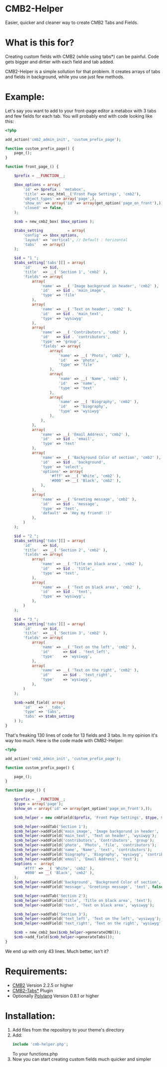 # CMB2-Helper
Easier, quicker and cleaner way to create CMB2 Tabs and Fields.

# What is this for?
Creating custom fields with CMB2 (while using tabs*) can be painful. Code gets bigger and dirtier with each field and tab added.

CMB2-Helper is a simple sollution for that problem. It creates arrays of tabs and fields in background, while you use just few methods.

# Example:
Let's say you want to add to your front-page editor a metabox with 3 tabs and few fields for each tab. 
You will probably end with code looking like this:
```php
<?php 

add_action('cmb2_admin_init', 'custom_prefix_page');

function custom_prefix_page() {
    page_();
}

function front_page_() {

    $prefix = __FUNCTION__;

    $box_options = array(
        'id' => $prefix . 'metabox',
        'title' => esc_html__('Front Page Settings', 'cmb2'),
        'object_types' => array('page',),
        'show_on' => array('id' => array(get_option('page_on_front'),)),
        'closed' => false,
    );

    $cmb = new_cmb2_box( $box_options );

    $tabs_setting           = array(
        'config' => $box_options,
        'layout' => 'vertical', // Default : horizontal
        'tabs'   => array()
    );

    $id = "1_";
    $tabs_setting['tabs'][] = array(
        'id'     => $id,
        'title'  => __( 'Section 1', 'cmb2' ),
        'fields' => array(
            array(
                'name' => __( 'Image backgorund in header', 'cmb2' ),
                'id'   => $id . 'main_image',
                'type' => 'file'
            ),
            array(
                'name' => __( 'Text on header', 'cmb2' ),
                'id'   => $id . 'main_text',
                'type' => 'wysiwyg'
            ),   
            array(
                'name' => __( 'Contributors', 'cmb2' ),
                'id'   => $id . 'contributors',
                'type' => 'group',
                'fields' => array(
                    array(
                        'name' => __( 'Photo', 'cmb2' ),
                        'id'   => 'photo',
                        'type' => 'file'
                    ),
                    array(
                        'name' => __( 'Name', 'cmb2' ),
                        'id'   => 'name',
                        'type' => 'text'
                    ),
                    array(
                        'name' => __( 'Biography', 'cmb2' ),
                        'id'   => 'biography',
                        'type' => 'wysiwyg'
                    ),
                ),
            ),
            array(
                'name' => __( 'Email Address', 'cmb2' ),
                'id'   => $id . 'email',
                'type' => 'text'
            ), 
            array(
                'name' => __( 'Background Color of section', 'cmb2' ),
                'id'   => $id . 'background',
                'type' => 'select',
                'options' => array(
                    '#fff' => __( 'White', 'cmb2' ),
                    '#000' => __( 'Black', 'cmb2' ),
                ),
            ),   
            array(
                'name' => __( 'Greeting message', 'cmb2' ),
                'id'   => $id . 'message',
                'type' => 'text',
                'default' => 'Hey my friend! :)'
            ),     
        )
    );

    $id = "2_";
    $tabs_setting['tabs'][] = array(
        'id'     => $id,
        'title'  => __( 'Section 2', 'cmb2' ),
        'fields' => array(
            array(
                'name' => __( 'Title on black area', 'cmb2' ),
                'id'   => $id . 'title',
                'type' => 'text',
            ),
            array(
                'name' => __( 'Text on black area', 'cmb2' ),
                'id'   => $id . 'text',
                'type' => 'wysiwyg',
            ),
        )
    );

    $id = "3_";
    $tabs_setting['tabs'][] = array(
        'id'     => $id,
        'title'  => __( 'Section 3', 'cmb2' ),
        'fields' => array(            
            array(
                'name' => __( 'Text on the left', 'cmb2' ),
                'id'      => $id . 'text_left',
                'type'    => 'wysiwyg',
            ),
            array(
                'name' => __( 'Text on the right', 'cmb2' ),
                'id'      => $id . 'text_right',
                'type'    => 'wysiwyg',
            ),
        )
    );

    $cmb->add_field( array(
        'id'   => '__tabs',
        'type' => 'tabs',
        'tabs' => $tabs_setting
    ) );    
}
```

That's freaking 130 lines of code for 13 fields and 3 tabs. In my opinion it's way too much.
Here is the code made with CMB2-Helper:
```php
<?php 

add_action('cmb2_admin_init', 'custom_prefix_page');

function custom_prefix_page() {

    page_();
}

function page_() {

    $prefix = __FUNCTION__;
    $type = array('page');
    $show_on = array('id' => array(get_option('page_on_front'),));

    $cmb_helper = new cmbField($prefix, 'Front Page Settings', $type, $show_on);

    $cmb_helper->addTab('Section 1');
    $cmb_helper->addField('main_image', 'Image backgorund in header', 'file');
    $cmb_helper->addField('main_text', 'Text on header', 'wysiwyg');
    $cmb_helper->addField('contributors', 'Contributors', 'group');
    $cmb_helper->addField('photo', 'Photo', 'file', 'contributors');
    $cmb_helper->addField('name', 'Name', 'text', 'contributors');
    $cmb_helper->addField('biography', 'Biography', 'wysiwyg', 'contributors');
    $cmb_helper->addField('email', 'Email Address', 'text');
    $options =  array(
        '#fff' => __( 'White', 'cmb2' ),
        '#000' => __( 'Black', 'cmb2' ),
    );
    $cmb_helper->addField('background', 'Background Color of section', 'select', false, $options);
    $cmb_helper->addField('message', 'Greetings message', 'text', false, false, 'Hey my friend! :)');

    $cmb_helper->addTab('Section 2');
    $cmb_helper->addField('title', 'Title on black area', 'text');
    $cmb_helper->addField('text', 'Text on black area', 'wysiwyg');

    $cmb_helper->addTab('Section 3');
    $cmb_helper->addField('text_left', 'Text on the left', 'wysiwyg');
    $cmb_helper->addField('text_right', 'Text on the right', 'wysiwyg');

    $cmb = new_cmb2_box($cmb_helper->generateCMB());
    $cmb->add_field($cmb_helper->generateTabs()); 
}
```
We end up with only 43 lines. Much better, isn't it?

# Requirements:
 - [CMB2](https://github.com/CMB2/CMB2) Version 2.2.5 or higher
 - [CMB2-Tabs*](https://github.com/LeadSoftInc/cmb2-tabs) Plugin
 - Optionally [Polylang](https://wordpress.org/plugins/polylang/) Version 0.8.1 or higher

# Installation:
 1. Add files from the repository to your theme's directory
 2. Add:
    ```php
    include 'cmb-helper.php';
    ```
    To your functions.php
 3. Now you can start creating custom fields much quicker and simpler 
